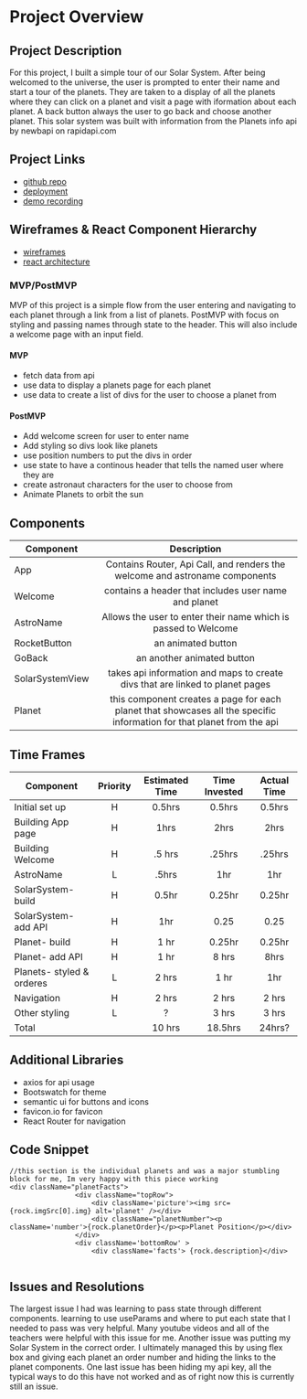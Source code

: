 # Project Overview


## Project Description

For this project, I built a simple tour of our Solar System. After being welcomed to the universe, the user is prompted to enter their name and start a tour of the planets. They are taken to a display of all the planets where they can click on a planet and visit a page with iformation about each planet. A back button always the user to go back and choose another planet. This solar system was built with information from the Planets info api by newbapi on rapidapi.com

## Project Links

- [github repo](https://github.com/CaseyDragon/planet-tour.git)
- [deployment](https://planet-tour-livid.vercel.app/)
- [demo recording]()

## Wireframes & React Component Hierarchy

- [wireframes](https://whimsical.com/planet-app-75VzrGGsRrQWmJ61dL1J8w)
- [react architecture](https://whimsical.com/hierarchy-T2i5bCywzh1qbWmcByzuWU)



### MVP/PostMVP

MVP of this project is a simple flow from the user entering and navigating to each planet through a link from a list of planets. PostMVP with focus on styling and passing names through state to the header. This will also include a welcome page with an input field.

#### MVP 
- fetch data from api 
- use data to display a planets page for each planet 
- use data to create a list of divs for the user to choose a planet from

#### PostMVP 

- Add welcome screen for user to enter name
- Add styling so divs look like planets
- use position numbers to put the divs in order
- use state to have a continous header that tells the named user where they are
- create astronaut characters for the user to choose from
- Animate Planets to orbit the sun

## Components


| Component | Description | 
| --- | :---: |  
| App | Contains Router, Api Call, and renders the welcome and astroname components | 
| Welcome | contains a header that includes user name and planet | 
| AstroName | Allows the user to enter their name which is passed to Welcome|
| RocketButton | an animated button |
| GoBack | an another animated button |
| SolarSystemView | takes api information and maps to create divs that are linked to planet pages|
| Planet | this component creates a page for each planet that showcases all the specific information for that planet from the api|

## Time Frames
 
| Component | Priority | Estimated Time | Time Invested | Actual Time |
| --- | :---: |  :---: | :---: | :---: |
| Initial set up | H | 0.5hrs| 0.5hrs | 0.5hrs |
| Building App page | H | 1hrs| 2hrs | 2hrs |
| Building Welcome | H |  .5 hrs | .25hrs | .25hrs |
| AstroName | L | .5hrs | 1hr | 1hr |
| SolarSystem-build | H | 0.5hr | 0.25hr| 0.25hr |
| SolarSystem- add API | H | 1hr | 0.25 | 0.25 |
| Planet- build | H | 1 hr | 0.25hr | 0.25hr |
| Planet- add API | H | 1 hr | 8 hrs | 8hrs |
| Planets- styled & orderes| L | 2 hrs | 1 hr | 1hr |
| Navigation | H | 2 hrs | 2 hrs | 2 hrs|
| Other styling | L | ? | 3 hrs | 3 hrs|
| Total |  | 10 hrs| 18.5hrs| 24hrs? |

## Additional Libraries

 - axios for api usage
 - Bootswatch for theme
 - semantic ui for buttons and icons
 - favicon.io for favicon
 - React Router for navigation


## Code Snippet

```
//this section is the individual planets and was a major stumbling block for me, Im very happy with this piece working
<div className="planetFacts">
                <div className="topRow">
                    <div className='picture'><img src={rock.imgSrc[0].img} alt='planet' /></div>
                    <div className="planetNumber"><p className='number'>{rock.planetOrder}</p><p>Planet Position</p></div>
                </div>
                <div className='bottomRow' >
                    <div className='facts'> {rock.description}</div>


```

## Issues and Resolutions
 The largest issue I had was learning to pass state through different components. learning to use useParams and where to put each state that I needed to pass was very helpful. Many youtube videos and all of the teachers were helpful with this issue for me.
 Another issue was putting my Solar System in the correct order. I ultimately managed this by using flex box and giving each planet an order number and hiding the links to the planet components. 
 One last issue has been hiding my api key, all the typical ways to do this have not worked and as of right now this is currently still an issue.

